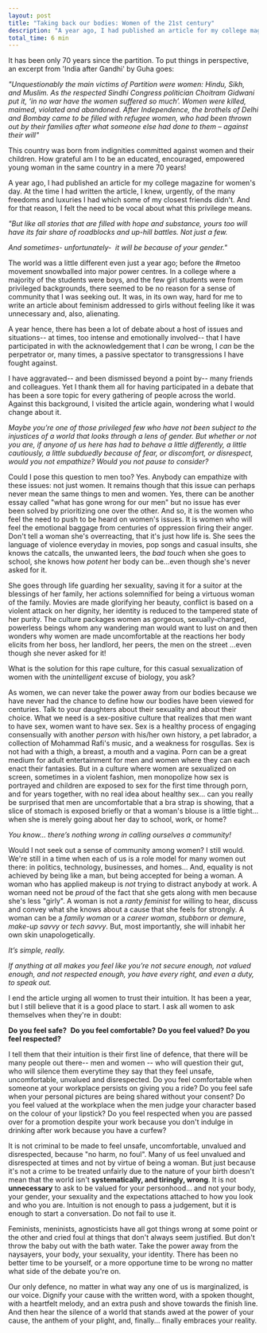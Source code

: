 ```yaml
---
layout: post
title: "Taking back our bodies: Women of the 21st century"
description: "A year ago, I had published an article for my college magazine for women's day. At the time I had written the article, I knew, urgently, of the many freedoms and luxuries I had which some of my closest friends didn't. And for that reason, I felt the need to be vocal about what this privilege meant to me. A year hence, I visited the article again, wondering what I would change about it... here's what I found"
total_time: 6 min
---
```

It has been only 70 years since the partition. To put things in perspective, an excerpt from 'India after Gandhi' by Guha goes:

_"Unquestionably the main victims of Partition were women: Hindu, Sikh, and Muslim. As the respected Sindhi Congress politician Choitram Gidwani put it, ‘in no war have the women suffered so much’. Women were killed, maimed, violated and abandoned. After Independence, the brothels of Delhi and Bombay came to be filled with refugee women, who had been thrown out by their families after what someone else had done to them – against their will"_

This country was born from indignities committed against women and their children. How grateful am I to be an educated, encouraged, empowered young woman in the same country in a mere 70 years!

A year ago, I had published an article for my college magazine for women's day. At the time I had written the article, I knew, urgently, of the many freedoms and luxuries I had which some of my closest friends didn't. And for that reason, I felt the need to be vocal about what this privilege means.

_"But like all stories that are filled with hope and substance, yours too will have its fair share of roadblocks and up-hill battles. Not just a few._

_And sometimes- unfortunately-  it will be because of your gender."_

The world was a little different even just a year ago; before the #metoo movement snowballed into major power centres. In a college where a majority of the students were boys, and the few girl students were from privileged backgrounds, there seemed to be no reason for a sense of community that I was seeking out. It was, in its own way, hard for me to write an article about feminism addressed to girls without feeling like it was unnecessary and, also, alienating.

A year hence, there has been a lot of debate about a host of issues and situations-- at times, too intense and emotionally involved-- that I have participated in with the acknowledgement that I _can_ be wrong, I _can_ be the perpetrator or, many times, a passive spectator to transgressions I have fought against.

I have aggravated-- and been dismissed beyond a point by-- many friends and colleagues. Yet I thank them all for having participated in a debate that has been a sore topic for every gathering of people across the world. Against this background, I visited the article again, wondering what I would change about it.

_Maybe you’re one of those privileged few who have not been subject to the injustices of a world that looks through a lens of gender. But whether or not you are, if anyone of us here has had to behave a little differently, a little cautiously, a little subduedly because of fear, or discomfort, or disrespect, would you not empathize? Would you not pause to consider?_

Could I pose this question to men too? Yes. Anybody can empathize with these issues: not just women. It remains though that this issue can perhaps never mean the same things to men and women. Yes, there can be another essay called "what has gone wrong for our men" but no issue has ever been solved by prioritizing one over the other. And so, it is the women who feel the need to push to be heard on women's issues. It is women who will feel the emotional baggage from centuries of oppression firing their anger. Don't tell a woman she's overreacting, that it's just how life is. She sees the language of violence everyday in movies, pop songs and casual insults, she knows the catcalls, the unwanted leers, the _bad touch_ when she goes to school, she knows how _potent_ her body can be...even though she's never asked for it. 

She goes through life guarding her sexuality, saving it for a suitor at the blessings of her family, her actions solemnified for being a virtuous woman of the family. Movies are made glorifying her beauty, conflict is based on a violent attack on her dignity, her identity is reduced to the tampered state of her purity. The culture packages women as gorgeous, sexually-charged, powerless beings whom any wandering man would want to lust on and then wonders why women are made uncomfortable at the reactions her body elicits from her boss, her landlord, her peers, the men on the street ...even though she never asked for it!

What is the solution for this rape culture, for this casual sexualization of women with the _unintelligent_ excuse of biology, you ask? 

As women, we can never take the power away from our bodies because we have never had the chance to define how our bodies have been viewed for centuries. Talk to your daughters about their sexuality and about their choice. What we need is a sex-positive culture that realizes that men want to have sex, women want to have sex. Sex is a healthy process of engaging consensually with another _person_ with his/her own history, a pet labrador, a collection of Mohammad Rafi's music, and a weakness for rosgullas. Sex is not had with a thigh, a breast, a mouth and a vagina. Porn can be a great medium for adult entertainment for men and women where they can each enact their fantasies. But in a culture where women are sexualized on screen, sometimes in a violent fashion, men monopolize how sex is portrayed and children are exposed to sex for the first time through porn, and for years together, with no real idea about healthy sex... can you really be surprised that men are uncomfortable that a bra strap is showing, that a slice of stomach is exposed briefly or that a woman's blouse is a little tight... when she is merely going about her day to school, work, or home?

_You know… there’s nothing wrong in calling ourselves a community!_

Would I not seek out a sense of community among women? I still would. We're still in a time when each of us is a role model for many women out there: in politics, technology, businesses, and homes... And, equality is not achieved by being like a man, but being accepted for being a woman. A woman who has applied makeup is _not_ trying to distract anybody at work. A woman need not be _proud_ of the fact that she gets along with men because she's less "girly". A woman is not a _ranty feminist_ for willing to hear, discuss and convey what she knows about a cause that she feels for strongly. A woman can be a _family woman_ or a _career woman_, _stubborn_ or _demure_, _make-up savvy_ or _tech savvy_. But, most importantly, she will inhabit her own skin unapologetically. 

_It’s simple, really._

_If anything at all makes you feel like you’re not secure enough, not valued enough, and not respected enough, you have every right, and even a duty, to speak out._

I end the article urging all women to trust their intuition. It has been a year, but I still believe that it is a good place to start. I ask all women to ask themselves when they're in doubt:

__Do you feel safe?__ 
__Do you feel comfortable?__
__Do you feel valued?__
__Do you feel respected?__

I tell them that their intuition is their first line of defence, that there will be many people out there-- men and women -- who will question their gut, who will silence them everytime they say that they feel unsafe, uncomfortable, unvalued and disrespected. Do you feel comfortable when someone at your workplace persists on giving you a ride? Do you feel safe when your personal pictures are being shared without your consent? Do you feel valued at the workplace when the men judge your character based on the colour of your lipstick? Do you feel respected when you are passed over for a promotion despite your work because you don't indulge in drinking after work because you have a curfew?

It is not criminal to be made to feel unsafe, uncomfortable, unvalued and disrespected, because "no harm, no foul". Many of us feel unvalued and disrespected at times and not by virtue of being a woman. But just because it's not a crime to be treated unfairly due to the nature of your birth doesn't mean that the world isn't __systematically, and tiringly, wrong__. It is not __unnecessary__ to ask to be valued for your personhood... and not your body, your gender, your sexuality and the expectations attached to how you look and who you are. Intuition is not enough to pass a judgement, but it is enough to start a conversation. Do not fail to use it. 

Feminists, meninists, agnosticists have all got things wrong at some point or the other and cried foul at things that don't always seem justified. But don't throw the baby out with the bath water. Take the power away from the naysayers, your body, your sexuality, your identity. There has been no better time to be yourself, or a more opportune time to be wrong no matter what side of the debate you're on. 

Our only defence, no matter in what way any one of us is marginalized, is our voice. Dignify your cause with the written word, with a spoken thought, with a heartfelt melody, and an extra push and shove towards the finish line. And then hear the silence of a world that stands awed at the power of your cause, the anthem of your plight, and, finally... finally embraces your reality.


